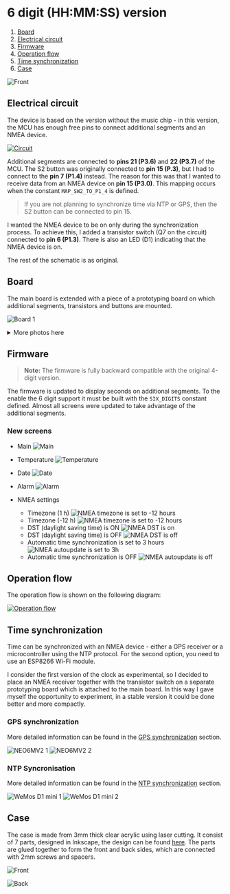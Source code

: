 # 6 digit (HH:MM:SS) version

1. [Board](#board)
2. [Electrical circuit](#electrical-circuit)
3. [Firmware](#firmware)
4. [Operation flow](#operation-flow)
5. [Time synchronization](#time-synchronization)
5. [Case](#case)

![Front](images/6d-front-2.gif)

## Electrical circuit

The device is based on the version without the music chip - in this version, the MCU has enough free pins to connect additional segments and an NMEA device. 

[![Circuit](6-digit-circuit/6-digit-circuit.jpg)](6-digit-circuit/6-digit-circuit.jpg)

Additional segments are connected to **pins 21 (P3.6)** and **22 (P3.7)** of the MCU. 
The S2 button was originally connected to **pin 15 (P.3)**, but I had to connect to the **pin 7 (P1.4)** instead. The reason for this was that I wanted to receive data from an NMEA device on **pin 15 (P3.0)**. This mapping occurs when the constant `MAP_SW2_TO_P1_4` is defined.

> If you are not planning to synchronize time via NTP or GPS, then the S2 button can be connected to pin 15.

I wanted the NMEA device to be on only during the synchronization process. To achieve this, I added a transistor switch (Q7 on the circuit) connected to **pin 6 (P1.3)**. There is also an LED (D1) indicating that the NMEA device is on. 

The rest of the schematic is as original.

## Board

The main board is extended with a piece of a prototyping board on which additional segments, transistors and buttons are mounted.

![Board 1](images/6-digit-board-1.jpg)

<details>
    <summary>More photos here</summary>
    <IMG src="images/6-digit-board-2.jpg" alt="Board 2"/>
    <IMG src="images/6-digit-board-3.jpg" alt="Board 3"/>
    <IMG src="images/6-digit-board-4.jpg" alt="Board 4"/>
    <IMG src="images/6-digit-board-5.jpg" alt="Board 5"/>
    <IMG src="images/6-digit-front.jpg" alt="Front"/>
    <IMG src="images/6-digit-board-demo.jpg" alt="Front"/>
</details>

## Firmware

> **Note:** The firmware is fully backward compatible with the original 4-digit version.

The firmware is updated to display seconds on additional segments. To the enable the 6 digit support it must be built with the `SIX_DIGITS` constant defined. Almost all screens were updated to take advantage of the additional segments.

### New screens
- Main
![Main](images/6d-front.JPG)

- Temperature
![Temperature](images/6d-temperature.JPG)

- Date
![Date](images/6d-date.JPG)

- Alarm
![Alarm](images/6d-alarm.JPG)

- NMEA settings
  - Timezone (1 h)
  ![NMEA timezone is set to -12 hours](images/6d-nmea_tz_1h.JPG)
  - Timezone (-12 h)
  ![NMEA timezone is set to -12 hours](images/6d-nmea_tz_m12h.JPG)
  - DST (daylight saving time) is ON
  ![NMEA DST is on](images/6d-nmea_dst_on.JPG)
  - DST (daylight saving time) is OFF
  ![NMEA DST is off](images/6d-nmea_dst_off.JPG)
  - Automatic time synchronization is set to 3 hours
  ![NMEA autoupdate is set to 3h](images/6d-nmea_upd_3h.JPG)
  - Automatic time synchronization is OFF
  ![NMEA autoupdate is off](images/6d-nmea_upd_off.JPG)

## Operation flow
The operation flow is shown on the following diagram:

[![Operation flow](images/6-digit-clock-operation-flow.png)](images/6-digit-clock-operation-flow.png)

## Time synchronization

Time can be synchronized with an NMEA device - either a GPS receiver or a microcontroller using the NTP protocol. For the second option, you need to use an ESP8266 Wi-Fi module.

I consider the first version of the clock as experimental, so I decided to place an NMEA receiver together with the transistor switch on a separate prototyping board which is attached to the main board. In this way I gave myself the opportunity to experiment, in a stable version it could be done better and more compactly.

### GPS synchronization

More detailed information can be found in the [GPS synchronization](../nmea/NMEA.md#gps-syncronisation) section.

![NEO6MV2 1](images/6-digit-NEO6MV2-1.jpg)
![NEO6MV2 2](images/6-digit-NEO6MV2-2.jpg)

### NTP Syncronisation

More detailed information can be found in the [NTP synchronization](../nmea/NMEA.md#ntp-syncronisation) section.

![WeMos D1 mini 1](images/6-digit-WeMos-D1-mini-1.jpg)
![WeMos D1 mini 2](images/6-digit-WeMos-D1-mini-2.jpg)

## Case

The case is made from 3mm thick clear acrylic using laser cutting. It consist of 7 parts, designed in Inkscape, the design can be found [here](case/6-digit-case.svg). The parts are glued together to form the front and back sides, which are connected with 2mm screws and spacers.

![Front](images/6d-persep.JPG)

![Back](images/6d-back.JPG)
